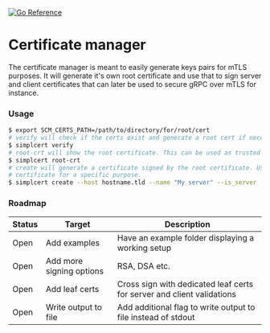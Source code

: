 [![Go Reference](https://pkg.go.dev/badge/github.com/jaztec/simplcert.svg)](https://pkg.go.dev/github.com/jaztec/simplcert)

# Certificate manager

The certificate manager is meant to easily generate keys pairs for mTLS purposes. It will generate
it's own root certificate and use that to sign server and client certificates that can later be used
to secure gRPC over mTLS for instance.

### Usage

```bash
$ export SCM_CERTS_PATH=/path/to/directory/for/root/cert
# verify will check if the certs exist and generate a root cert if necessary 
$ simplcert verify
# root-crt will show the root certificate. This can be used as trusted root inside a gRPC client
$ simplcert root-crt
# create will generate a certificate signed by the root certificate. Use the flags to generate a 
# certificate for a specific purpose.
$ simplcert create --host hostname.tld --name "My server" --is_server
```

### Roadmap

| Status | Target                   | Description                                                            |
|--------|--------------------------|------------------------------------------------------------------------|
| Open   | Add examples             | Have an example folder displaying a working setup                      |
| Open   | Add more signing options | RSA, DSA etc.                                                          |
| Open   | Add leaf certs           | Cross sign with dedicated leaf certs for server and client validations |
| Open   | Write output to file     | Add additional flag to write output to file instead of stdout          | 
